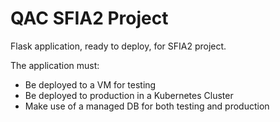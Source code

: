 # QAC SFIA2 Project

Flask application, ready to deploy, for SFIA2 project.

The application must:

- Be deployed to a VM for testing
- Be deployed to production in a Kubernetes Cluster
- Make use of a managed DB for both testing and production
